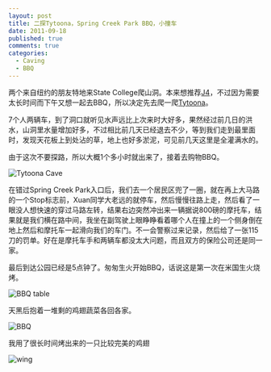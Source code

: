 ```yaml
--- 
layout: post
title: 二探Tytoona，Spring Creek Park BBQ，小撞车
date: 2011-09-18
published: true
comments: true
categories:
  - Caving
  - BBQ
---
```

两个来自纽约的朋友特地来State College爬山洞。本来想推荐[J4](/2011/06/26/j4-cave-2)，不过因为需要太长时间而下午又想一起去BBQ，所以决定先去爬一爬[Tytoona](/2011/07/16/tytoona-cave)。

7个人两辆车，到了洞口就听见水声远比上次来时大好多，果然经过前几日的洪水，山洞里水量增加好多，不过相比前几天已经退去不少，等到我们走到最里面时，发现天花板上到处沾的草，地上也好多淤泥，可见前几天这里是全灌满水的。

由于这次不要探路，所以大概1个多小时就出来了，接着去购物BBQ。

![Tytoona Cave](https://lh4.googleusercontent.com/-rNwNGCCg0gM/TnaLDxlyOqI/AAAAAAABfbo/e6rJkHKUxDY/s640/IMG_2459.jpg)

在错过Spring Creek Park入口后，我们去一个居民区兜了一圈，就在再上大马路的一个Stop标志前，Xuan同学大老远的就停车，然后慢慢往路上走，然后看了一眼没人想快速的穿过马路左转，结果右边突然冲出来一辆据说800磅的摩托车，结果就是我们横在路中间，我坐在副驾驶上眼睁睁看着哪个人在撞上的一个侧身倒在地上然后和摩托车一起滑向我们的车门。不一会警察过来记录，然后给了一张115刀的罚单。好在是摩托车手和两辆车都没太大问题，而且双方的保险公司还是同一家。

最后到达公园已经是5点钟了。匆匆生火开始BBQ，话说这是第一次在米国生火烧烤。

![BBQ table](https://lh6.googleusercontent.com/-jd7gMu6G2ZY/TnaLMNanKrI/AAAAAAABfco/YPPNVv90FTk/s640/IMG_2477.jpg)

天黑后抱着一堆剩的鸡翅蔬菜各回各家。

![BBQ](https://lh6.googleusercontent.com/-Qgi5p5pFZjY/TnaLK-kggmI/AAAAAAABfcI/cSgTeqV7Yls/s640/IMG_2470.jpg)

我用了很长时间烤出来的一只比较完美的鸡翅

![wing](https://lh6.googleusercontent.com/--63DX_bhaT4/TnaLLiSB4aI/AAAAAAABfcY/84Q2v-XTVxE/s640/IMG_2474.jpg)

